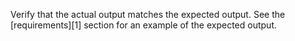 Verify that the actual output matches the expected output. See the
[requirements][1] section for an example of the expected output.
